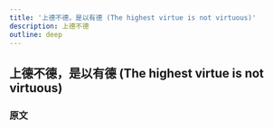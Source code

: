```yaml
---
title: '上德不德，是以有德 (The highest virtue is not virtuous)'
description: 上德不德
outline: deep
---
```


## 上德不德，是以有德 (The highest virtue is not virtuous)

### 原文

